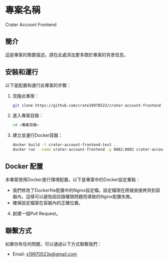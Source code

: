 # 專案名稱
Crater Account Frontend
## 簡介
這是專案的簡要描述。請在此處添加更多關於專案的背景信息。

## 安裝和運行
以下是配置和運行此專案的步驟：

1. 克隆此專案：
    ```sh
    git clone https://github.com/crate19970523/crater-account-frontend
    ```
2. 進入專案目錄：
    ```sh
    cd <專案目錄>
    ```
3. 建立並運行Docker容器：
    ```sh
    docker build -t crater-account-frontend-test .
    docker run --name crater-account-frontend -p 8082:8082 crater-account-frontend-test 
    ```

## Docker 配置
本專案使用Docker進行環境配置。以下是專案中的Docker設定重點：

- 我們修改了Dockerfile配置中的Nginx設定檔。設定檔現在將被直接拷貝到容器內，這樣可以避免因目錄權限問題而導致的Nginx配置失敗。
- 確保設定檔案在容器內的正確位置。

4. 創建一個Pull Request。

## 聯繫方式
如果你有任何問題，可以通過以下方式聯繫我們：

- Email: [s19970523s@gmail.com](mailto:s19970523s@gmail.com)
